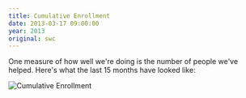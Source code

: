 ```yaml
---
title: Cumulative Enrollment
date: 2013-03-17 09:00:00
year: 2013
original: swc
---
```

<p>One measure of how well we're doing is the number of people we've helped.  Here's what the last 15 months have looked like:</p>
<p><img src="{{site.github.url}}/files/2013/03/cumulative-enrollment.png" alt="Cumulative Enrollment" /></p>
